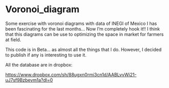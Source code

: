 # Voronoi_diagram
Some exercise with voronoi diagrams with data of INEGI of Mexico
I has been fascinating for the last months... Now I’m completely hook it!! I think that this diagrams can be use to optimizing the space in market for farmers at field. 

This code is in Beta... as almost all the things that I do. However, I decided to publish if any is interesting to use it.

All the database are in dropbox:

https://www.dropbox.com/sh/88ugxn0rmi3cn1d/AABLvvWi21-uJ7sf9Bzbevm1a?dl=0

